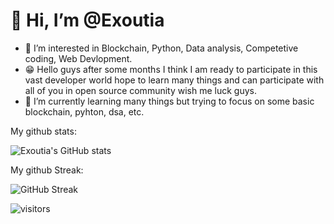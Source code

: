 # 👋 Hi, I’m @Exoutia

- 👀 I’m interested in Blockchain, Python, Data analysis, Competetive coding, Web Devlopment.
- 😁 Hello guys after some months I think I am ready to participate in this vast developer world hope to learn many things and can participate with all of you in open source community wish me luck guys.
- 🌱 I’m currently learning many things but trying to focus on some basic blockchain, pyhton, dsa, etc.

My github stats:
 
  ![Exoutia's GitHub stats](https://github-readme-stats.vercel.app/api?username=Exoutia&show_icons=true&theme=tokyonight)

My github Streak:
  
  ![GitHub Streak](https://github-readme-streak-stats.herokuapp.com?user=Exoutia&theme=github-dark-blue&hide_border=true&date_format=j%20M%5B%20Y%5D)
  
 ![visitors](https://visitor-badge.glitch.me/badge?page_id=Exoutia&left_color=graygreen&right_color=blue)

<!---
Exoutia/Exoutia is a ✨ special ✨ repository because its `README.md` (this file) appears on your GitHub profile.
You can click the Preview link to take a look at your changes.
--->
